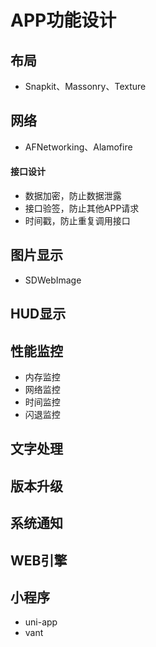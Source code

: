 # APP功能设计

## 布局

- Snapkit、Massonry、Texture

## 网络

- AFNetworking、Alamofire

#### 接口设计
- 数据加密，防止数据泄露
- 接口验签，防止其他APP请求
- 时间戳，防止重复调用接口

## 图片显示

- SDWebImage

## HUD显示

## 性能监控
- 内存监控
- 网络监控
- 时间监控
- 闪退监控

## 文字处理

## 版本升级

## 系统通知

## WEB引擎

## 小程序
- uni-app
- vant